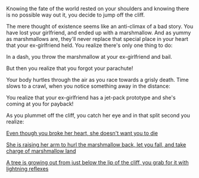 Knowing the fate of the world rested on your shoulders and knowing
there is no possible way out it, you decide to jump off the cliff.

The mere thought of existence seems like an anti-climax of a bad story.
You have lost your girlfriend, and ended up with a marshmallow. And as
yummy as marshmallows are, they'll never replace that special place in
your heart that your ex-girlfriend held. You realize there's only one thing
to do:

In a dash, you throw the marshmallow at your ex-girlfriend and bail.

But then you realize that you forgot your parachute!

Your body hurtles through the air as you race towards a grisly death.
Time slows to a crawl, when you notice something away in the distance:

You realize that your ex-girlfriend has a jet-pack prototype and
she's coming at you for payback!

As you plummet off the cliff, you catch her eye and in that split second you realize:

[Even though you broke her heart, she doesn't want you to die](rescued/rescued.md)

[She is raising her arm to hurl the marshmallow back, let you fall, and take charge of marshmallow land](fall/fall.md)

[A tree is growing out from just below the lip of the cliff, you grab for it with lightning reflexes](tree/tree.md)

